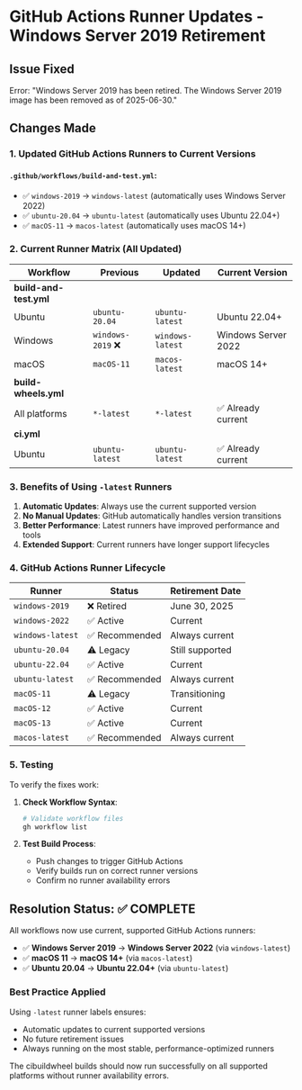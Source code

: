 # GitHub Actions Runner Updates - Windows Server 2019 Retirement

## Issue Fixed
Error: "Windows Server 2019 has been retired. The Windows Server 2019 image has been removed as of 2025-06-30."

## Changes Made

### 1. Updated GitHub Actions Runners to Current Versions

#### `.github/workflows/build-and-test.yml`:
- ✅ `windows-2019` → `windows-latest` (automatically uses Windows Server 2022)
- ✅ `ubuntu-20.04` → `ubuntu-latest` (automatically uses Ubuntu 22.04+)
- ✅ `macOS-11` → `macos-latest` (automatically uses macOS 14+)

### 2. Current Runner Matrix (All Updated)

| Workflow | Previous | Updated | Current Version |
|----------|----------|---------|----------------|
| **build-and-test.yml** |
| Ubuntu | `ubuntu-20.04` | `ubuntu-latest` | Ubuntu 22.04+ |
| Windows | `windows-2019` ❌ | `windows-latest` | Windows Server 2022 |
| macOS | `macOS-11` | `macos-latest` | macOS 14+ |
| **build-wheels.yml** |
| All platforms | `*-latest` | `*-latest` | ✅ Already current |
| **ci.yml** |
| Ubuntu | `ubuntu-latest` | `ubuntu-latest` | ✅ Already current |

### 3. Benefits of Using `-latest` Runners

1. **Automatic Updates**: Always use the current supported version
2. **No Manual Updates**: GitHub automatically handles version transitions
3. **Better Performance**: Latest runners have improved performance and tools
4. **Extended Support**: Current runners have longer support lifecycles

### 4. GitHub Actions Runner Lifecycle

| Runner | Status | Retirement Date |
|--------|--------|----------------|
| `windows-2019` | ❌ Retired | June 30, 2025 |
| `windows-2022` | ✅ Active | Current |
| `windows-latest` | ✅ Recommended | Always current |
| `ubuntu-20.04` | ⚠️ Legacy | Still supported |
| `ubuntu-22.04` | ✅ Active | Current |
| `ubuntu-latest` | ✅ Recommended | Always current |
| `macOS-11` | ⚠️ Legacy | Transitioning |
| `macOS-12` | ✅ Active | Current |
| `macOS-13` | ✅ Active | Current |
| `macos-latest` | ✅ Recommended | Always current |

### 5. Testing

To verify the fixes work:

1. **Check Workflow Syntax**:
   ```bash
   # Validate workflow files
   gh workflow list
   ```

2. **Test Build Process**:
   - Push changes to trigger GitHub Actions
   - Verify builds run on correct runner versions
   - Confirm no runner availability errors

## Resolution Status: ✅ COMPLETE

All workflows now use current, supported GitHub Actions runners:
- ✅ **Windows Server 2019** → **Windows Server 2022** (via `windows-latest`)
- ✅ **macOS 11** → **macOS 14+** (via `macos-latest`)  
- ✅ **Ubuntu 20.04** → **Ubuntu 22.04+** (via `ubuntu-latest`)

### Best Practice Applied
Using `-latest` runner labels ensures:
- Automatic updates to current supported versions
- No future retirement issues
- Always running on the most stable, performance-optimized runners

The cibuildwheel builds should now run successfully on all supported platforms without runner availability errors.
